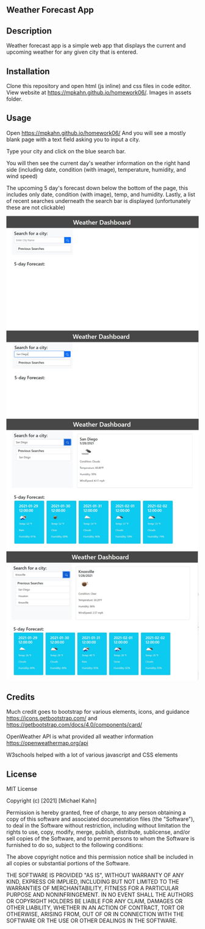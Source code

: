 ## Weather Forecast App

## Description
Weather forecast app is a simple web app that displays the current and upcoming weather for any given city that is entered.

## Installation
Clone this repository and open html (js inline) and css files in code editor. View website at https://mpkahn.github.io/homework06/. Images in assets folder.

## Usage
Open https://mpkahn.github.io/homework06/ And you will see a mostly blank page with a text field asking you to input a city. 

Type your city and click on the blue search bar.

You will then see the current day's weather information on the right hand side (including date, condition (with image), temperature, humidity, and wind speed)

The upcoming 5 day's forecast down below the bottom of the page, this includes only date, condition (with image), temp, and humidity.
Lastly, a list of recent searches underneath the search bar is displayed (unfortunately these are not clickable)

![Default (blank) page](assets/images/img_1.jpg)
![Text typed into search field](assets/images/img_2.jpg)
![Displaying city weather data](assets/images/img_3.jpg)
![Example of multiple cities in list](assets/images/img_4.jpg)

## Credits
Much credit goes to bootstrap for various elements, icons, and guidance https://icons.getbootstrap.com/ and https://getbootstrap.com/docs/4.0/components/card/

OpenWeather API is what provided all weather information https://openweathermap.org/api

W3schools helped with a lot  of various javascript and CSS elements


## License
MIT License

Copyright (c) [2021] [Michael Kahn]

Permission is hereby granted, free of charge, to any person obtaining a copy of this software and associated documentation files (the "Software"), to deal in the Software without restriction, including without limitation the rights to use, copy, modify, merge, publish, distribute, sublicense, and/or sell copies of the Software, and to permit persons to whom the Software is furnished to do so, subject to the following conditions:

The above copyright notice and this permission notice shall be included in all copies or substantial portions of the Software.

THE SOFTWARE IS PROVIDED "AS IS", WITHOUT WARRANTY OF ANY KIND, EXPRESS OR IMPLIED, INCLUDING BUT NOT LIMITED TO THE WARRANTIES OF MERCHANTABILITY, FITNESS FOR A PARTICULAR PURPOSE AND NONINFRINGEMENT. IN NO EVENT SHALL THE AUTHORS OR COPYRIGHT HOLDERS BE LIABLE FOR ANY CLAIM, DAMAGES OR OTHER LIABILITY, WHETHER IN AN ACTION OF CONTRACT, TORT OR OTHERWISE, ARISING FROM, OUT OF OR IN CONNECTION WITH THE SOFTWARE OR THE USE OR OTHER DEALINGS IN THE SOFTWARE.
